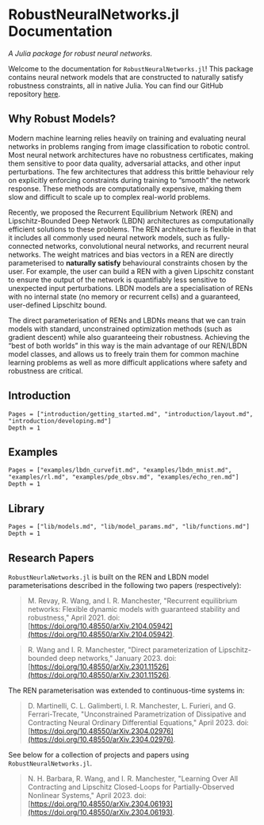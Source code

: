 # RobustNeuralNetworks.jl Documentation

*A Julia package for robust neural networks.*

Welcome to the documentation for `RobustNeuralNetworks.jl`! This package contains neural network models that are constructed to naturally satisfy robustness constraints, all in native Julia. You can find our GitHub repository [here](https://github.com/acfr/RobustNeuralNetworks.jl).

## Why Robust Models?

Modern machine learning relies heavily on training and evaluating neural networks in problems ranging from image classification to robotic control. Most neural network architectures have no robustness certificates, making them sensitive to poor data quality, adversarial attacks, and other input perturbations. The few architectures that address this brittle behaviour rely on explicitly enforcing constraints during training to “smooth” the network response. These methods are computationally expensive, making them slow and difficult to scale up to complex real-world problems.

Recently, we proposed the Recurrent Equilibrium Network (REN) and Lipschitz-Bounded Deep Network (LBDN) architectures as computationally efficient solutions to these problems. The REN architecture is flexible in that it includes all commonly used neural network models, such as fully-connected networks, convolutional neural networks, and recurrent neural networks. The weight matrices and bias vectors in a REN are directly parameterised to **naturally satisfy** behavioural constraints chosen by the user. For example, the user can build a REN with a given Lipschitz constant to ensure the output of the network is quantifiably less sensitive to unexpected input perturbations. LBDN models are a specialisation of RENs with no internal state (no memory or recurrent cells) and a guaranteed, user-defined Lipschitz bound.

The direct parameterisation of RENs and LBDNs means that we can train models with standard, unconstrained optimization methods (such as gradient descent) while also guaranteeing their robustness. Achieving the “best of both worlds” in this way is the main advantage of our REN/LBDN model classes, and allows us to freely train them for common machine learning problems as well as more difficult applications where safety and robustness are critical.


## Introduction

```@contents
Pages = ["introduction/getting_started.md", "introduction/layout.md", "introduction/developing.md"]
Depth = 1
```

## Examples

```@contents
Pages = ["examples/lbdn_curvefit.md", "examples/lbdn_mnist.md", "examples/rl.md", "examples/pde_obsv.md", "examples/echo_ren.md"]
Depth = 1
```

## Library

```@contents
Pages = ["lib/models.md", "lib/model_params.md", "lib/functions.md"]
Depth = 1
```

## Research Papers

`RobustNeurlaNetworks.jl` is built on the REN and LBDN model parameterisations described in the following two papers (respectively):

> M. Revay, R. Wang, and I. R. Manchester, "Recurrent equilibrium networks: Flexible dynamic models with guaranteed stability and robustness," April 2021. doi: [https://doi.org/10.48550/arXiv.2104.05942](https://doi.org/10.48550/arXiv.2104.05942).

> R. Wang and I. R. Manchester, "Direct parameterization of Lipschitz-bounded deep networks," January 2023. doi: [https://doi.org/10.48550/arXiv.2301.11526](https://doi.org/10.48550/arXiv.2301.11526).

The REN parameterisation was extended to continuous-time systems in:

> D. Martinelli, C. L. Galimberti, I. R. Manchester, L. Furieri, and G. Ferrari-Trecate, "Unconstrained Parametrization of Dissipative and Contracting Neural Ordinary Differential Equations," April 2023. doi: [https://doi.org/10.48550/arXiv.2304.02976](https://doi.org/10.48550/arXiv.2304.02976).

See below for a collection of projects and papers using `RobustNeuralNetworks.jl`.

> N. H. Barbara, R. Wang, and I. R. Manchester, "Learning Over All Contracting and Lipschitz Closed-Loops for Partially-Observed Nonlinear Systems," April 2023. doi: [https://doi.org/10.48550/arXiv.2304.06193](https://doi.org/10.48550/arXiv.2304.06193).